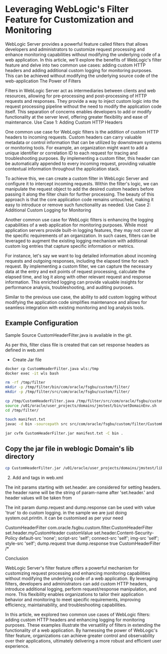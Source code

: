 # Leveraging WebLogic's Filter Feature for Customization and Monitoring

WebLogic Server provides a powerful feature called filters that allows developers and administrators to customize request processing and enhance monitoring capabilities without modifying the underlying code of a web application. In this article, we'll explore the benefits of WebLogic's filter feature and delve into two common use cases: adding custom HTTP headers and adding additional custom logging for monitoring purposes. This can be achieved without modifying the underlying source code of the web-application
The Power of Filters

Filters in WebLogic Server act as intermediaries between clients and web resources, allowing for pre-processing and post-processing of HTTP requests and responses. They provide a way to inject custom logic into the request processing pipeline without the need to modify the application code itself. This separation of concerns enables developers to add or modify functionality at the server level, offering greater flexibility and ease of maintenance.
Use Case 1: Adding Custom HTTP Headers

One common use case for WebLogic filters is the addition of custom HTTP headers to incoming requests. Custom headers can carry valuable metadata or control information that can be utilized by downstream systems or monitoring tools. For example, an organization might want to add a unique identifier or correlation ID to each request for tracing and troubleshooting purposes. By implementing a custom filter, this header can be automatically appended to every incoming request, providing valuable contextual information throughout the application stack.

To achieve this, we can create a custom filter in WebLogic Server and configure it to intercept incoming requests. Within the filter's logic, we can manipulate the request object to add the desired custom headers before passing it along the filter chain for further processing. The beauty of this approach is that the core application code remains untouched, making it easy to introduce or remove such functionality as needed.
Use Case 2: Additional Custom Logging for Monitoring

Another common use case for WebLogic filters is enhancing the logging capabilities of a web application for monitoring purposes. While most application servers provide built-in logging features, they may not cover all the specific requirements of an organization. In such cases, filters can be leveraged to augment the existing logging mechanism with additional custom log entries that capture specific information or metrics.

For instance, let's say we want to log detailed information about incoming requests and outgoing responses, including the elapsed time for each request. By implementing a custom filter, we can capture the necessary data at the entry and exit points of request processing, calculate the elapsed time, and log it along with other relevant request and response information. This enriched logging can provide valuable insights for performance analysis, troubleshooting, and auditing purposes.

Similar to the previous use case, the ability to add custom logging without modifying the application code simplifies maintenance and allows for seamless integration with existing monitoring and log analysis tools.


## Example Configuration

Sample Source CustomHeaderFilter.java is available in the git.

As per this, filter class file is created that can set response headers as defined in web.xml


* Create Jar file

``` bash
docker cp CustomHeaderFilter.java wls:/tmp
docker exec -it wls bash
 
rm -rf /tmp/filter
mkdir -p /tmp/filter/bin/com/oracle/fsgbu/custom/filter/
mkdir -p /tmp/filter/src/com/oracle/fsgbu/custom/filter/
 
cp /tmp/CustomHeaderFilter.java /tmp/filter/src/com/oracle/fsgbu/custom/filter/
source /u01/oracle/user_projects/domains/jmstest/bin/setDomainEnv.sh
cd /tmp/filter/
 
touch manifest.txt
javac -d bin -sourcepath src src/com/oracle/fsgbu/custom/filter/CustomHeaderFilter.java
 
jar cvfm CustomHeaderFilter.jar manifest.txt -C bin .
``` 

## Copy the jar file in weblogic Domain's lib directory
``` bash 
cp CustomHeaderFilter.jar /u01/oracle/user_projects/domains/jmstest/lib/
``` 

2. Add <filter> and  <filter-mapping> tags in web.xml


The init params starting with set.header. are considered for setting headers. the header name will be the string of param-name after 'set.header.' and header values will be taken from <param-value>


The init param dump.request and dump.response can be used with value 'true' to do custom logging. in the sample we are just doing system.out.println. it can be customised as per your need


<filter>
    <filter-name>CustomHeaderFilter</filter-name>
    <filter-class>com.oracle.fsgbu.custom.filter.CustomHeaderFilter</filter-class>
    <init-param>                                                                                              
        <param-name>set.header.myCustomHeader</param-name>
        <param-value>customValue</param-value>
    </init-param>
    <init-param>
        <param-name>set.header.Content-Security-Policy</param-name>
        <param-value>default-src 'none'; script-src 'self'; connect-src 'self'; img-src 'self'; style-src 'self';</param-value>
    </init-param>
    <init-param>
        <param-name>dump.request</param-name>                                                                
        <param-value>true</param-value>
    </init-param>
    <init-param>
        <param-name>dump.response</param-name>                                                                    
        <param-value>true</param-value>                                                                                    
    </init-param>
</filter>
 
<filter-mapping>
    <filter-name>CustomHeaderFilter</filter-name>
    <url-pattern>/*</url-pattern>
</filter-mapping>


Conclusion

WebLogic Server's filter feature offers a powerful mechanism for customizing request processing and enhancing monitoring capabilities without modifying the underlying code of a web application. By leveraging filters, developers and administrators can add custom HTTP headers, introduce additional logging, perform request/response manipulation, and more. This flexibility enables organizations to tailor their application behavior and monitoring to meet specific requirements, improving efficiency, maintainability, and troubleshooting capabilities.

In this article, we explored two common use cases of WebLogic filters: adding custom HTTP headers and enhancing logging for monitoring purposes. These examples illustrate the versatility of filters in extending the functionality of a web application. By harnessing the power of WebLogic's filter feature, organizations can achieve greater control and observability over their applications, ultimately delivering a more robust and efficient user experience.

  

